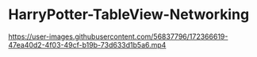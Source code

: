 # HarryPotter-TableView-Networking
https://user-images.githubusercontent.com/56837796/172366619-47ea40d2-4f03-49cf-b19b-73d633d1b5a6.mp4
